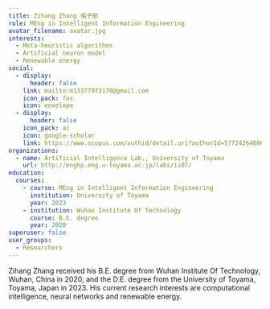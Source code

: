 ```yaml
---
title: Zihang Zhang 張子航
role: MEng in Intelligent Information Engineering
avatar_filename: avatar.jpg
interests:
  - Meta-heuristic algorithms
  - Artificial neuron model
  - Renewable energy
social:
  - display:
      header: false
    link: mailto:m13377973170@gmail.com
    icon_pack: fas
    icon: envelope
  - display:
      header: false
    icon_pack: ai
    icon: google-scholar
    link: https://www.scopus.com/authid/detail.uri?authorId=57724264800
organizations:
  - name: Artificial Intelligence Lab., University of Toyama
    url: http://enghp.eng.u-toyama.ac.jp/labs/ii07/
education:
  courses:
    - course: MEng in Intelligent Information Engineering
      institution: University of Toyama
      year: 2023
    - institution: Wuhan Institute Of Technology
      course: B.E. degree
      year: 2020
superuser: false
user_groups:
  - Researchers
---
```

Zihang Zhang received his B.E. degree from Wuhan Institute Of Technology, Wuhan, China in 2020, and the D.E. degree from the University of Toyama, Toyama, Japan in 2023. His current research interests are computational intelligence, neural networks and renewable energy.